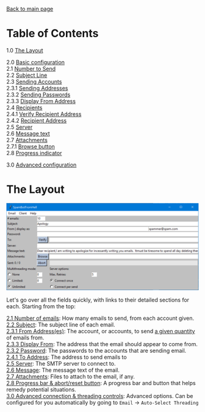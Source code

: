 [Back to main page](index.html)

# Table of Contents

1.0 [The Layout](#the-layout)

2.0 [Basic configuration](#basic-configuration)  
    2.1 [Number to Send](#number-to-send)  
    2.2 [Subject Line](#subject-line)  
    2.3 [Sending Accounts](#from-accounts)  
        2.3.1 [Sending Addresses](#from-addresses)  
        2.3.2 [Sending Passwords](#from-passwords)  
        2.3.3 [Display From Address](#forge-from-account)  
    2.4 [Recipients](#recipients)  
        2.4.1 [Verify Recipient Address](#verify-button)  
        2.4.2 [Recipient Address](#recipient-address)  
    2.5 [Server](#server)  
    2.6 [Message text](#message)  
    2.7 [Attachments](#attachments)  
        2.7.1 [Browse button](#the-browse-button)  
    2.8 [Progress indicator](#status-indicator)  

3.0 [Advanced configuration](#advanced-configuration)  

# The Layout

<div style="text-align:center">
    <!-- sorry about this if you're reading this file as text or offline... -->
    <img src="https://github.com/mishaturnbull/EmailGUI/raw/master/docs/screencap-1.png"/>
</div>

Let's go over all the fields quickly, with links to their detailed sections for each.  Starting from the top:

[2.1 Number of emails](#number-to-send): How many emails to send, from each account given.  
[2.2 Subject](#subject-line): The subject line of each email.  
[2.3.1 From Address(es)](#from-accounts): The account, or accounts, to send [a given quantity](#number-to-send) of emails from.  
[2.3.3 Display From](#forge-from-account): The address that the email should appear to come from.  
[2.3.2 Password](#from-passwords): The passwords to the accounts that are sending email.  
[2.4.1 To Address](#recipient-address): The address to send emails to  
[2.5 Server](#server): The SMTP server to connect to.  
[2.6 Message](#message): The message text of the email.  
[2.7 Attachments](#attachments): Files to attach to the email, if any.  
[2.8 Progress bar & abort/reset button](#status-indicator): A progress bar and button that helps remedy potential situations.  
[3.0 Advanced connection & threading controls](#advanced-configuration): Advanced options.  Can be configured for you automatically by going to `Email` -> `Auto-Select Threading`  

